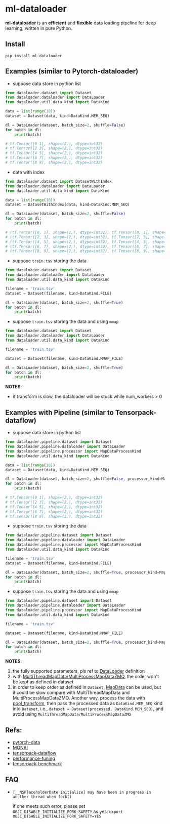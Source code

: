 # ml-dataloader

**ml-dataloader** is an **efficient** and **flexible** data loading pipeline for deep learning, written in pure Python.


## Install

`pip install ml-dataloader`


## Examples (similar to Pytorch-dataloader)

- suppose data store in python list

```python
from dataloader.dataset import Dataset
from dataloader.dataloader import DataLoader
from dataloader.util.data_kind import DataKind

data = list(range(10))
dataset = Dataset(data, kind=DataKind.MEM_SEQ)

dl = DataLoader(dataset, batch_size=2, shuffle=False)
for batch in dl:
    print(batch)

# tf.Tensor([0 1], shape=(2,), dtype=int32)
# tf.Tensor([2 3], shape=(2,), dtype=int32)
# tf.Tensor([4 5], shape=(2,), dtype=int32)
# tf.Tensor([6 7], shape=(2,), dtype=int32)
# tf.Tensor([8 9], shape=(2,), dtype=int32)
```

- data with index
```python
from dataloader.dataset import DatasetWithIndex
from dataloader.dataloader import DataLoader
from dataloader.util.data_kind import DataKind

data = list(range(10))
dataset = DatasetWithIndex(data, kind=DataKind.MEM_SEQ)

dl = DataLoader(dataset, batch_size=2, shuffle=False)
for batch in dl:
    print(batch)

# (tf.Tensor([0, 1], shape=(2,), dtype=int32), tf.Tensor([0, 1], shape=(2,), dtype=int32))
# (tf.Tensor([2, 3], shape=(2,), dtype=int32), tf.Tensor([2, 3], shape=(2,), dtype=int32))
# (tf.Tensor([4, 5], shape=(2,), dtype=int32), tf.Tensor([4, 5], shape=(2,), dtype=int32))
# (tf.Tensor([6, 7], shape=(2,), dtype=int32), tf.Tensor([6, 7], shape=(2,), dtype=int32))
# (tf.Tensor([8, 9], shape=(2,), dtype=int32), tf.Tensor([8, 9], shape=(2,), dtype=int32))
```

- suppose `train.tsv` storing the data

```python
from dataloader.dataset import Dataset
from dataloader.dataloader import DataLoader
from dataloader.util.data_kind import DataKind

filename = 'train.tsv'
dataset = Dataset(filename, kind=DataKind.FILE)

dl = DataLoader(dataset, batch_size=2, shuffle=True)
for batch in dl:
    print(batch)
```

- suppose `train.tsv` storing the data and using `mmap`

```python
from dataloader.dataset import Dataset
from dataloader.dataloader import DataLoader
from dataloader.util.data_kind import DataKind

filename = 'train.tsv'

dataset = Dataset(filename, kind=DataKind.MMAP_FILE)

dl = DataLoader(dataset, batch_size=2, shuffle=True)
for batch in dl:
    print(batch)
```

**NOTES**:

- if transform is slow, the dataloader will be stuck while num_workers > 0


## Examples with Pipeline (similar to Tensorpack-dataflow)

- suppose data store in python list

```python
from dataloader.pipeline.dataset import Dataset
from dataloader.pipeline.dataloader import DataLoader
from dataloader.pipeline.processor import MapDataProcessKind
from dataloader.util.data_kind import DataKind

data = list(range(10))
dataset = Dataset(data, kind=DataKind.MEM_SEQ)

dl = DataLoader(dataset, batch_size=2, shuffle=False, processor_kind=MapDataProcessKind.NORMAL)
for batch in dl:
    print(batch)

# tf.Tensor([0 1], shape=(2,), dtype=int32)
# tf.Tensor([2 3], shape=(2,), dtype=int32)
# tf.Tensor([4 5], shape=(2,), dtype=int32)
# tf.Tensor([6 7], shape=(2,), dtype=int32)
# tf.Tensor([8 9], shape=(2,), dtype=int32)
```

- suppose `train.tsv` storing the data

```python
from dataloader.pipeline.dataset import Dataset
from dataloader.pipeline.dataloader import DataLoader
from dataloader.pipeline.processor import MapDataProcessKind
from dataloader.util.data_kind import DataKind

filename = 'train.tsv'
dataset = Dataset(filename, kind=DataKind.FILE)

dl = DataLoader(dataset, batch_size=2, shuffle=True, processor_kind=MapDataProcessKind.MULTI_PROCESS, num_procs=20)
for batch in dl:
    print(batch)
```

- suppose `train.tsv` storing the data and using `mmap`

```python
from dataloader.pipeline.dataset import Dataset
from dataloader.pipeline.dataloader import DataLoader
from dataloader.pipeline.processor import MapDataProcessKind
from dataloader.util.data_kind import DataKind

filename = 'train.tsv'

dataset = Dataset(filename, kind=DataKind.MMAP_FILE)

dl = DataLoader(dataset, batch_size=2, shuffle=True, processor_kind=MapDataProcessKind.MULTI_PROCESS, num_procs=20)
for batch in dl:
    print(batch)
```

**NOTES**:

1. the fully supported parameters, pls ref to [DataLoader](https://github.com/ericxsun/ml-dataloader/blob/main/dataloader/dataloader.py) definition
2. with [MultiThreadMapData/MultiProcessMapDataZMQ](https://github.com/ericxsun/ml-dataloader/blob/main/dataloader/pipeline/processor.py), the order won't be kept as defined in dataset
3. in order to keep order as defined in `Dataset`, [MapData](https://github.com/ericxsun/ml-dataloader/blob/main/dataloader/pipeline/processor.py) can be used, but it could be slow compare with MultiThreadMapData and MultiProcessMapDataZMQ. Another way, process the data with [pool_transform](https://github.com/ericxsun/ml-dataloader/blob/main/dataloader/transform/misc.py), then pass the processed data as `DataKind.MEM_SEQ` kind into `Dataset`, i.e., `dataset = Dataset(processed, DataKind.MEM_SEQ)`, and avoid using `MultiThreadMapData/MultiProcessMapDataZMQ` 

## Refs:

- [pytorch-data](https://github.com/pytorch/pytorch/tree/master/torch/utils/data)
- [MONAI](https://github.com/Project-MONAI/MONAI)
- [tensorpack-dataflow](https://github.com/tensorpack/dataflow)
- [performance-tuning](https://github.com/tensorpack/tensorpack/blob/master/docs/tutorial/performance-tuning.md)
- [tensorpack-benchmark](https://github.com/tensorpack/benchmarks/blob/master/ResNet-Horovod/imagenet-resnet-horovod.py)

## FAQ

- `[__NSPlaceholderDate initialize] may have been in progress in another thread when fork()`

  if one meets such error, please set `OBJC_DISABLE_INITIALIZE_FORK_SAFETY` as yes: `export OBJC_DISABLE_INITIALIZE_FORK_SAFETY=YES`
